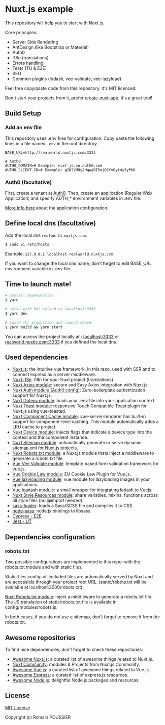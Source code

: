 # Nuxt.js example

This repository will help you to start with Nuxt.js.

Core principles:

- Server Side Rendering
- AntDesign (like Bootstrap or Material)
- Auth0
- I18n (translations)
- Errors handling
- Tests (TU & E2E)
- SEO
- Common plugins (lodash, vee-validate, vee-lazyload)

Feel free copy/paste code from this repository. It's MIT licenced.

Don't start your projects from it, prefer [create-nuxt-app](https://nuxtjs.org/guide/installation/), it's a great tool!

## Build Setup

### Add an env file

This repository uses .env files for configuration. Copy paste the following lines in a file named `.env` in the root directory.

```dotenv
BASE_URL=http://realworld.nuxtjs.com:3333

# Auth0
AUTH0_DOMAIN=# Example: nuxt-js.eu.auth0.com
AUTH0_CLIENT_ID=# Example: gI6lVM0y2HqwgBI5ujO9YmGyt4y3yPhU
```

### Auth0 (facultative)

First, create a tenant at [Auth0](https://auth0.com/). Then, create an application (Regular Web Application) and specify AUTH\_\* environment variables in .env file.

[More info here](https://github.com/nuxt/example-auth0) about the application configuration.

## Define local dns (facultative)

Add the local dns `realworld.nuxtjs.com`.

```bash
$ sudo vi /etc/hosts
```

Example: `127.0.0.1 localhost realworld.nuxtjs.com`

If you want to change the local dns name, don't forget to edit BASE_URL environment variable in .env file.

## Time to launch mate!

```bash
# install dependencies
$ yarn

# serve with hot reload at localhost:3333
$ yarn dev

# build for production and launch server
$ yarn build && yarn start
```

You can access the project locally at : [localhost:3333](http://localhost:3333/) or [realworld.nuxtjs.com:3333](http://realworld.nuxtjs.com:3333/) if you defined the local dns.

## Used dependencies

- [Nuxt.js](https://nuxtjs.org): the intuitive vue framework. In this repo, used with SSR and to connect express as a server middleware.
- [Nuxt i18n](https://github.com/nuxt-community/nuxt-i18n): i18n for your Nuxt project (translations).
- [Nuxt Axios module](https://github.com/nuxt-community/axios-module/): secure and Easy Axios integration with Nuxt.js.
- [Nuxt Auth module (Auth0 config)](https://auth.nuxtjs.org/): Zero-boilerplate authentication support for Nuxt.js.
- [Nuxt Dotenv module](https://github.com/nuxt-community/dotenv-module): loads your .env file into your application context.
- [Nuxt Toast module](https://github.com/nuxt-community/modules/tree/master/packages/toast): responsive Touch Compatible Toast plugin for Nuxt.js using vue-toasted.
- [Nuxt Component Cache module](https://github.com/nuxt-community/modules/tree/master/packages/component-cache): vue-server-renderer has built-in support for component-level caching. This module automatically adds a LRU cache to project.
- [Nuxt Device module](https://github.com/nuxt-community/device-module): injects flags that indicate a device type into the context and the component instance.
- [Nuxt Sitemap module](https://github.com/nuxt-community/sitemap-module): automatically generate or serve dynamic sitemap.xml for Nuxt.js projects.
- [Nuxt Robots.txt module](https://github.com/nuxt-community/robots-module): a Nuxt.js module thats inject a middleware to generate a robots.txt file.
- [Vue Vee Validate module](https://logaretm.github.io/vee-validate/): template based form validation framework for vue.js.
- [Vue Cookie Law module](https://github.com/apertureless/vue-cookie-law): EU Cookie Law Plugin for Vue.js.
- [Vue lazyloading module](https://github.com/hilongjw/vue-lazyload): vue module for lazyloading images in your applications.
- [Vue loadash module](https://github.com/Ewocker/vue-lodash): a small wrapper for integrating lodash to Vuejs.
- [Nuxt Style Resources module](https://github.com/nuxt-community/style-resources-module/): share variables, mixins, functions across all style files (no @import needed).
- [sass-loader](https://webpack.js.org/loaders/sass-loader/): loads a Sass/SCSS file and compiles it to CSS.
- [node-sass](https://github.com/sass/node-sass): node.js bindings to libsass.
- [Cypress - E2E](https://www.cypress.io/)
- [Jest - UT](https://jestjs.io/)

## Dependencies configuration

### robots.txt

Two possible configurations are implemented in this repo: with the robots.txt module and with static files.

Static files config: all included files are automatically served by Nuxt and are accessible through your project root URL. (static/robots.txt will be available at localhost:3000/robots.txt).

[Nuxt Robots.txt module](https://github.com/nuxt-community/robots-module): inject a middleware to generate a robots.txt file. The JS translation of static/robots.txt file is available in config/modules/robots.js.

In both cases, if you do not use a sitemap, don't forget to remove it from the robots.txt.

## Awesome repositories

To find nice dependencies, don't forget to check these repositories:

- [Awesome Nuxt.js](https://github.com/nuxt-community/awesome-nuxt): a curated list of awesome things related to Nuxt.js.
- [Nuxt Community](https://github.com/nuxt-community/): modules & Projects from Nuxt.js Community.
- [Awesome Vue.js](https://github.com/vuejs/awesome-vue): a curated list of awesome things related to Vue.js.
- [Awesome Express](https://github.com/rajikaimal/awesome-express): a curated list of express.js resources.
- [Awesome Node.js](https://github.com/sindresorhus/awesome-nodejs): delightful Node.js packages and resources.

## License

[MIT License](https://github.com/r9mp/nuxtjs-fullstack-example/blob/master/LICENSE)

Copyright (c) Romain POUSSIER
